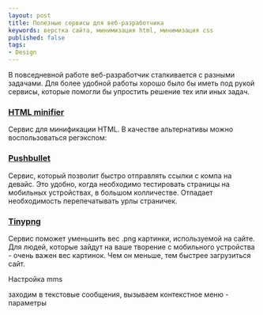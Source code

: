 ```yaml
---
layout: post
title: Полезные сервисы для веб-разработчика
keywords: верстка сайта, минимизация html, минимизация css
published: false
tags:
- Design
---
```


В повседневной работе веб-разработчик сталкивается с разными задачами. Для более удобной работы хорошо было бы иметь под рукой сервисы, которые помогли бы упростить решение тех или иных задач.

### [HTML minifier](http://www.willpeavy.com/minifier/)

Сервис для минификации HTML. В качестве альтернативы можно воспользоваться регэкспом:


### [Pushbullet](https://www.pushbullet.com/)

Сервис, который позволит быстро отправлять ссылки с компа на девайс. Это удобно, когда необходимо тестировать страницы на мобильных устройствах, в большом колличестве. Отпадает необходимость перепечатывать урлы страничек.

### [Tinypng](https://tinypng.com/)

Сервис поможет уменьшить вес <span class="file">.png</span> картинки, используемой на сайте. Для людей, которые зайдут на ваше творение с мобильного устройства - очень важен вес картинок. Чем он меньше, тем быстрее загрузиться сайт.

Настройка mms

заходим в текстовые сообщения, вызываем контекстное меню - параметры
